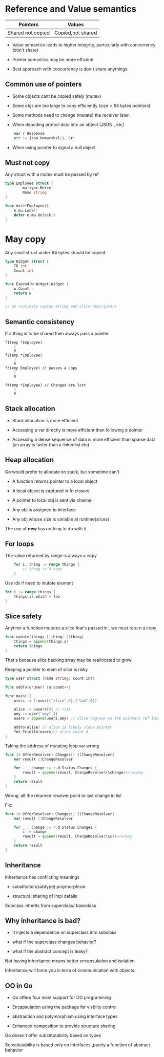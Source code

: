 # Reference and Value semantics

|Pointers| Values  |
|-----------|--------|
| Shared not copied | Copied,not shared|

- Value semantics leads to higher integrity, particularly with concurrency (don't share)

- Pointer semantics may be more efficient

- Best approach with concurrency is don't share anythings

## Common use of pointers

- Some objects cant be copied safely (mutex)

- Some objs are too large to copy efficiently (size > 64 bytes pointers)

- Some methods need to change (mutate) the receiver later.

- When deocding protocl data into an object (JSON , etc)

```go
    var r Response
    err := json.Unmarshal(j, &r)
```
- When using pointer to signal a null object

## Must not copy 

Any struct with a mutex must be passed by ref

```go
type Employee struct {
        mu sync.Mutex
        Name string
}

func do(e*Employee){
    e.mu.Lock()
    defer e.mu.Unlock()
}
```

# May copy

Any small struct under 64 bytes should be copied

```go
type Widget struct {
    ID int
    Count int
}

func Expend(w Widget)Widget {
    w.Count-- 
    return w
}

// Go routinely copies string and slice descriptors
```
## Semantic consistency

If a thing is to be shared then always pass a pointer

```
f1(emp *Employee)
    |
    V
f2(emp *Employee)
    |
    V
f3(emp Employee) // passes a copy
    |
    V

f4(emp *Employee) // Changes are lost
    |
    V
```

## Stack allocation

- Stack allocation is more efficient

- Accessing a var directly is more efficient than following a pointer

- Accessing a dense sequence of data is more efficient than sparse data (an array is faster than a linkedlist etc)

## Heap allocation

Go would prefer to allocate on stack, but sometime can't

- A function returns pointer to a local object

- A local object is captured in fn closure

- A pointer to local obj is sent via channel

- Any obj is assigned to interface

- Any obj whose size is variable at runtime(slices)

The use of **new** has nothing to do with it

## For loops

The value returned by range is always a copy

```go
    for i, thing := range things {
        // thing is a copy
    }
```
Use idx if need to mutate element

```go
for i := range things {
    things[i].which = foo
}

```
## Slice safety

Anytime a function mutates a slice that's passed in , we must return a copy

```go
func update(things []thing) []thing{
    things = append(things.x)
    return things
}
```
That's because slice backing array may be reallocated to grow

Keeping a pointer to elem of slice is risky

```go
type user struct {name string; count int}

func addTo(u*User) {u.count++}

func main(){
    users := []user{{"alice",0},{"bob",0}}

    alice := &users[0] // risk
    amy := user{"amy",1}
    users = append(users,amy) // slice regrown so the pointers ref lost

    addTo(alice) // alice is likely slace pointer
    fmt.Println(users)// alice count 0
}

```
Taking the address of mutating loop var wrong

```go
func (r OfferResolver) Changes() []ChangeResolver{
    var result []ChangeResolver

    for _ , change := r.d.Status.Changes {
        result = append(result, ChangeResolver{&change})//wromg
    }
    return result
}
```

Wrong: all the returned resolver point to last change in list

Fix:

```go
func (r OfferResolver) Changes() []ChangeResolver{
    var result []ChangeResolver

    for _ , change := r.d.Status.Changes {
        c := change
        result = append(result, ChangeResolver{&c})//wromg
    }
    return result
}
```

## Inheritance

Inheritance has conflicting meanings

- substitution(subtype) polymorphism

- structural sharing of impl details

Subclass inherits from superclass/ baseclass

## Why inheritance is bad? 

- It injects a dependence on superclass into subclass

- what if the superclass changes behavior?

- what if the abstract concept is leaky?

Not having inheritance means better encapsulation and isolation

Inheritance will force you in term of communication with objects.

## OO in Go

- Go offers four main support for OO programming

- Encapsulation using the package for visblity control

- abstraction and polymorphism using interface types

- Enhanced composition to provide structure sharing

Go doesn't offer substitutability based on types

Substitutability is based only on interfaces ,purely a function of abstract behavior